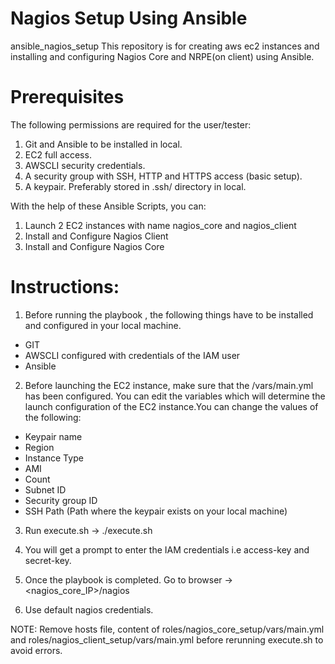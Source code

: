 # Nagios Setup Using Ansible
ansible_nagios_setup
This repository is for creating aws ec2 instances and installing and configuring Nagios Core and NRPE(on client) using Ansible.

# Prerequisites
The following permissions are required for the user/tester:
1. Git and Ansible to be installed in local.
2. EC2 full access.
3. AWSCLI security credentials. 
4. A security group with SSH, HTTP and HTTPS access (basic setup).
5. A keypair. Preferably stored in .ssh/ directory in local.

With the help of these Ansible Scripts, you can:

1. Launch 2 EC2 instances with name nagios_core and nagios_client
2. Install and Configure Nagios Client
3. Install and Configure Nagios Core

# Instructions:

1. Before running the playbook , the following things have to be installed and configured in your local machine. 
   
* GIT
* AWSCLI configured with credentials of the IAM user
* Ansible
   
2. Before launching the EC2 instance, make sure that the /vars/main.yml has been configured. You can edit the variables which will determine the launch configuration of the EC2 instance.You can change the values of the following:
   
* Keypair name
* Region
* Instance Type
* AMI
* Count
* Subnet ID
* Security group ID
* SSH Path (Path where the keypair exists on your local machine)

3. Run execute.sh ->  ./execute.sh

4. You will get a prompt to enter the IAM credentials i.e access-key and secret-key. 
5. Once the playbook is completed. Go to browser ->  <nagios_core_IP>/nagios 
6. Use default nagios credentials.

NOTE: Remove hosts file, content of roles/nagios_core_setup/vars/main.yml and roles/nagios_client_setup/vars/main.yml before rerunning execute.sh to avoid errors.
